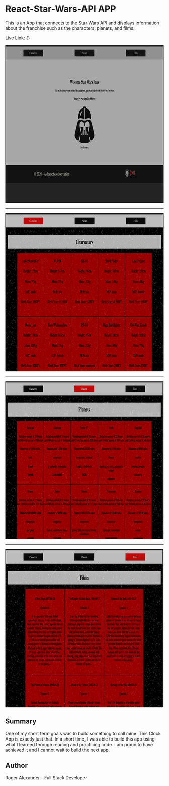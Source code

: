 
# React-Star-Wars-API APP

This is an App that connects to the Star Wars API and displays information about the franchise such as the characters, planets, and films.

Live Link: {}

<img src="src/media/img1.png" width="600" height="500">
<hr />
<img src="src/media/img2.png" width="600" height="500">
<hr />
<img src="src/media/img3.png" width="600" height="500">
<hr />
<img src="src/media/img4.png" width="600" height="500">


<h2>Summary</h2>
One of my short term goals was to build something to call mine. This Clock App is exactly just that. In a short time, I was able to build this app using what I learned through reading and practicing code. I am proud to have achieved it and I cannot wait to build the next app.

<h2>Author</h2>

Roger Alexander - Full Stack Developer
